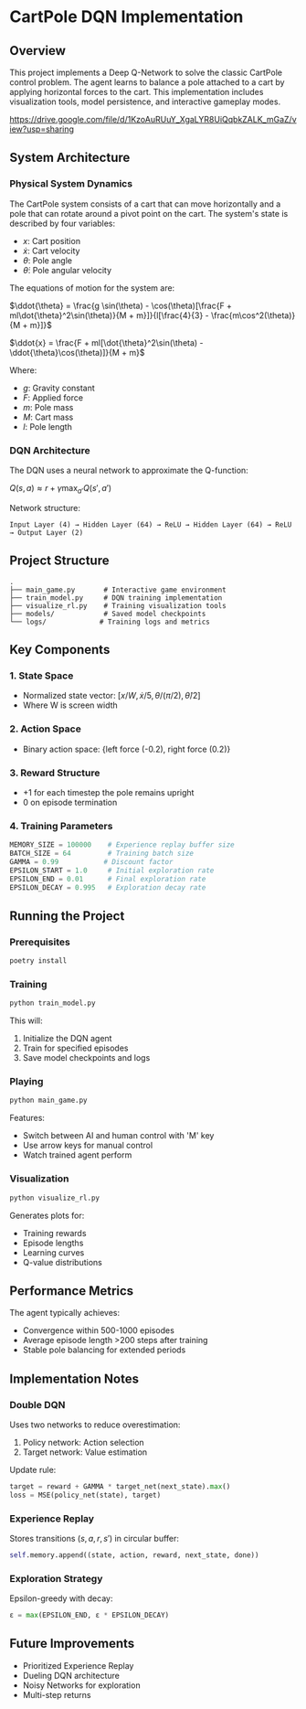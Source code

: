 # CartPole DQN Implementation

## Overview
This project implements a Deep Q-Network to solve the classic CartPole control problem. The agent learns to balance a pole attached to a cart by applying horizontal forces to the cart. This implementation includes visualization tools, model persistence, and interactive gameplay modes.

https://drive.google.com/file/d/1KzoAuRUuY_XgaLYR8UiQqbkZALK_mGaZ/view?usp=sharing

## System Architecture

### Physical System Dynamics
The CartPole system consists of a cart that can move horizontally and a pole that can rotate around a pivot point on the cart. The system's state is described by four variables:

- $x$: Cart position
- $\dot{x}$: Cart velocity
- $\theta$: Pole angle
- $\dot{\theta}$: Pole angular velocity

The equations of motion for the system are:

$\ddot{\theta} = \frac{g \sin(\theta) - \cos(\theta)[\frac{F + ml\dot{\theta}^2\sin(\theta)}{M + m}]}{l[\frac{4}{3} - \frac{m\cos^2(\theta)}{M + m}]}$

$\ddot{x} = \frac{F + ml[\dot{\theta}^2\sin(\theta) - \ddot{\theta}\cos(\theta)]}{M + m}$

Where:
- $g$: Gravity constant
- $F$: Applied force
- $m$: Pole mass
- $M$: Cart mass
- $l$: Pole length

### DQN Architecture
The DQN uses a neural network to approximate the Q-function:

$Q(s, a) \approx r + \gamma \max_{a'} Q(s', a')$

Network structure:
```
Input Layer (4) → Hidden Layer (64) → ReLU → Hidden Layer (64) → ReLU → Output Layer (2)
```

## Project Structure
```
.
├── main_game.py       # Interactive game environment
├── train_model.py     # DQN training implementation
├── visualize_rl.py    # Training visualization tools
├── models/            # Saved model checkpoints
└── logs/             # Training logs and metrics
```

## Key Components

### 1. State Space
- Normalized state vector: $[x/W, \dot{x}/5, \theta/(\pi/2), \dot{\theta}/2]$
- Where W is screen width

### 2. Action Space
- Binary action space: {left force (-0.2), right force (0.2)}

### 3. Reward Structure
- +1 for each timestep the pole remains upright
- 0 on episode termination

### 4. Training Parameters
```python
MEMORY_SIZE = 100000    # Experience replay buffer size
BATCH_SIZE = 64         # Training batch size
GAMMA = 0.99           # Discount factor
EPSILON_START = 1.0     # Initial exploration rate
EPSILON_END = 0.01      # Final exploration rate
EPSILON_DECAY = 0.995   # Exploration decay rate
```

## Running the Project

### Prerequisites
```bash
poetry install
```

### Training
```bash
python train_model.py
```
This will:
1. Initialize the DQN agent
2. Train for specified episodes
3. Save model checkpoints and logs

### Playing
```bash
python main_game.py
```
Features:
- Switch between AI and human control with 'M' key
- Use arrow keys for manual control
- Watch trained agent perform

### Visualization
```bash
python visualize_rl.py
```
Generates plots for:
- Training rewards
- Episode lengths
- Learning curves
- Q-value distributions

## Performance Metrics
The agent typically achieves:
- Convergence within 500-1000 episodes
- Average episode length >200 steps after training
- Stable pole balancing for extended periods

## Implementation Notes

### Double DQN
Uses two networks to reduce overestimation:
1. Policy network: Action selection
2. Target network: Value estimation

Update rule:
```python
target = reward + GAMMA * target_net(next_state).max()
loss = MSE(policy_net(state), target)
```

### Experience Replay
Stores transitions $(s, a, r, s')$ in circular buffer:
```python
self.memory.append((state, action, reward, next_state, done))
```

### Exploration Strategy
Epsilon-greedy with decay:
```python
ε = max(EPSILON_END, ε * EPSILON_DECAY)
```

## Future Improvements
- Prioritized Experience Replay
- Dueling DQN architecture
- Noisy Networks for exploration
- Multi-step returns

